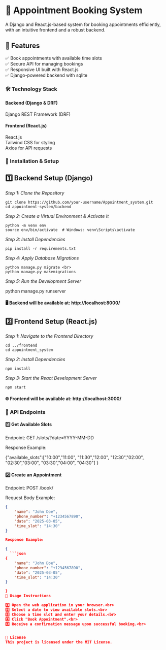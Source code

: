 # 📅 Appointment Booking System

A Django and React.js-based system for booking appointments efficiently, with an intuitive frontend and a robust backend.

## 🚀 Features

✅ Book appointments with available time slots <br>
✅ Secure API for managing bookings<br>
✅ Responsive UI built with React.js<br>
✅ Django-powered backend with sqlite<br>

### 🛠 Technology Stack

#### Backend (Django & DRF)

Django REST Framework (DRF)

#### Frontend (React.js)

React.js <br>
Tailwind CSS for styling<br>
Axios for API requests<br>

### 📌 Installation & Setup

## 1️⃣ Backend Setup (Django)

*Step 1: Clone the Repository*


    git clone https://github.com/your-username/Appointment_system.git
    cd appointment-system/backend

*Step 2: Create a Virtual Environment & Activate It*


    python -m venv env
    source env/bin/activate  # Windows: venv\Scripts\activate

*Step 3: Install Dependencies*


    pip install -r requirements.txt
*Step 4: Apply Database Migrations*


    python manage.py migrate <br>
    python manage.py makemigrations

*Step 5: Run the Development Server*

python manage.py runserver

#### 🖥 Backend will be available at: http://localhost:8000/



## 2️⃣ Frontend Setup (React.js)

*Step 1: Navigate to the Frontend Directory*

    cd ../frontend
    cd appointment_system
    
*Step 2: Install Dependencies*

    npm install
    
*Step 3: Start the React Development Server*

    npm start
    
#### 🌐 Frontend will be available at: http://localhost:3000/

### 🔗 API Endpoints

#### 1️⃣ Get Available Slots

Endpoint: GET /slots/?date=YYYY-MM-DD

Response Example:



{"available_slots":["10:00","11:00",
                    "11:30","12:00",
                    "12:30","02:00",
                    "02:30","03:00",
                    "03:30","04:00",
                    "04:30"]
}


#### 2️⃣ Create an Appointment

Endpoint: POST /book/

Request Body Example:

```json
{
    "name": "John Doe",
    "phone_number": "+1234567890",
    "date": "2025-03-05",
    "time_slot": "14:30"
}

Response Example:

{
  ```json
{
    "name": "John Doe",
    "phone_number": "+1234567890",
    "date": "2025-03-05",
    "time_slot": "14:30"
}

}
🎯 Usage Instructions

1️⃣ Open the web application in your browser.<br>
2️⃣ Select a date to view available slots.<br>
3️⃣ Choose a time slot and enter your details.<br>
4️⃣ Click "Book Appointment".<br>
5️⃣ Receive a confirmation message upon successful booking.<br>


📜 License
This project is licensed under the MIT License.

